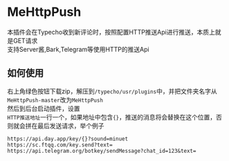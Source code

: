 # MeHttpPush
本插件会在Typecho收到新评论时，按照配置HTTP推送Api进行推送，本质上就是GET请求  
支持Server酱,Bark,Telegram等使用HTTP的推送Api

## 如何使用
右上角绿色按钮下载zip，解压到`/typecho/usr/plugins`中，并把文件夹名字从`MeHttpPush-master`改为`MeHttpPush`  
然后到后台启动插件，设置  
`HTTP推送地址`一行一个，如果地址中包含`{}`，推送的消息将会替换在这个位置，否则就会拼在最后发送请求，举个例子
```
https://api.day.app/key/{}?sound=minuet
https://sc.ftqq.com/key.send?text=
https://api.telegram.org/botkey/sendMessage?chat_id=123&text=
```
